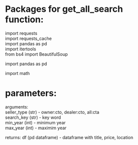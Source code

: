 # Packages for get_all_search function:

import requests<br/>
import requests_cache<br/>
import pandas as pd<br/>
import itertools<br/>
from bs4 import BeautifulSoup<br/>

import pandas as pd<br/>

import math<br/>

# parameters:

arguments:<br/>
      seller_type (str) - owner:cto, dealer:cto, all:cta<br/>
      search_key (str) - key word<br/>
      min_year (int) - minimum year<br/>
      max_year (int) - maximim year<br/>

returns: df (pd dataframe) - dataframe with title, price, location
